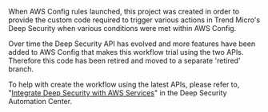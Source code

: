 When AWS Config rules launched, this project was created in order to provide the custom code required to trigger various actions in Trend Micro's Deep Security when various conditions were met within AWS Config. 

Over time the Deep Security API has evolved and more features have been added to AWS Config that makes this workflow trial using the two APIs. Therefore this code has been retired and moved to a separate 'retired' branch.

To help with create the workflow using the latest APIs, please refer to, "[Integrate Deep Security with AWS Services](https://automation.deepsecurity.trendmicro.com/article/12_1/integrate-deep-security-with-aws-services?platform=dsaas)" in the Deep Security Automation Center.